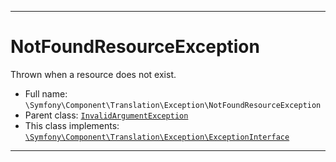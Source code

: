 ***

# NotFoundResourceException

Thrown when a resource does not exist.

* Full name: `\Symfony\Component\Translation\Exception\NotFoundResourceException`
* Parent class: [`InvalidArgumentException`](../../../../InvalidArgumentException.md)
* This class implements:
  [`\Symfony\Component\Translation\Exception\ExceptionInterface`](./ExceptionInterface.md)

***

